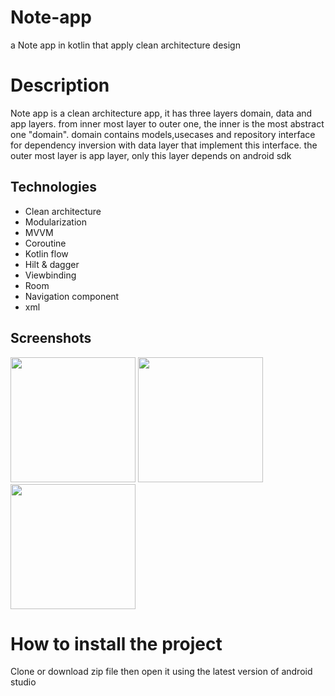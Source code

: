 # Note-app
a Note app in kotlin that apply clean architecture design

# Description
Note app is a clean architecture app, it has three layers domain, data and app layers. 
from inner most layer to outer one, the inner is the most abstract one "domain".
domain contains models,usecases and repository interface for dependency inversion with data layer
that implement this interface.
the outer most layer is app layer, only this layer depends on android sdk 
## Technologies
* Clean architecture
* Modularization
* MVVM
* Coroutine
* Kotlin flow
* Hilt & dagger
* Viewbinding
* Room
* Navigation component
* xml
## Screenshots
  <img src="https://github.com/hamdy-mameen/Note-app/assets/54679951/71e32c80-2ce2-4d61-a23e-8a5aa4da4c28" width="200" />
  
  <img src="https://github.com/hamdy-mameen/Note-app/assets/54679951/3848ffeb-1c25-46ff-96f2-544740f2be40" width="200" />
  
  <img src="https://github.com/hamdy-mameen/Note-app/assets/54679951/5625fb78-cb21-4efa-8df0-4c5c21e3fa75" width="200" />
 
# How to install the project
Clone or download zip file then open it using the latest version of android studio
